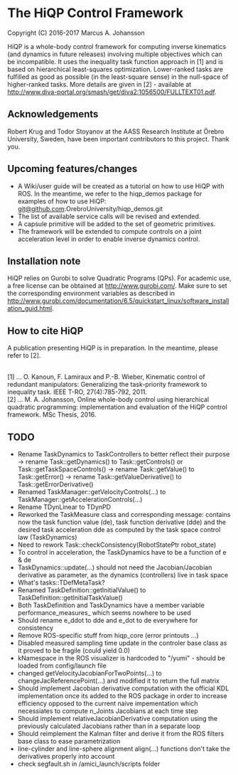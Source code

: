 # The HiQP Control Framework
Copyright (C) 2016-2017 Marcus A. Johansson

HiQP is a whole-body control framework for computing inverse kinematics (and dynamics in future releases) involving multiple objectives which can be incompatible. It uses the inequality task function approach in [1] and is based on hierarchical least-squares optimization. Lower-ranked tasks are fulfilled as good as possible (in the least-square sense) in the null-space of higher-ranked tasks. More details are given in [2] - available at http://www.diva-portal.org/smash/get/diva2:1056500/FULLTEXT01.pdf. 

## Acknowledgements
Robert Krug and Todor Stoyanov at the AASS Research Institute at Örebro University, Sweden, have been important contributors to this project. Thank you.

## Upcoming features/changes
- A Wiki/user guide will be created as a tutorial on how to use HiQP with ROS. In the meantime, we refer to the hiqp_demos package for examples of how to use HiQP: git@github.com:OrebroUniversity/hiqp_demos.git
- The list of available service calls will be revised and extended.
- A capsule primitive will be added to the set of geometric primitives.
- The framework will be extended to compute controls on a joint acceleration level in order to enable inverse dynamics control. 

## Installation note

HiQP relies on Gurobi to solve Quadratic Programs (QPs). For academic use, a free license can be obtained at http://www.gurobi.com/. Make sure to set the corresponding environment variables as described in http://www.gurobi.com/documentation/6.5/quickstart_linux/software_installation_guid.html. 

## How to cite HiQP

A publication presenting HiQP is in preparation. In the meantime, please refer to [2].

</br>
[1] ... O. Kanoun, F. Lamiraux and P.-B. Wieber, Kinematic control of redundant manipulators: Generalizing the task-priority framework to inequality task. IEEE T-RO, 27(4):785-792, 2011.
</br>
[2] ... M. A. Johansson, Online whole-body control using hierarchical quadratic programming: implementation and evaluation of the HiQP control framework. MSc Thesis, 2016.

## TODO

* Rename TaskDynamics to TaskControllers to better reflect their purpose
   -> rename Task::getDynamics() to Task::getControls() or Task::getTaskSpaceControls()
   -> rename Task::getValue() to Task::getError()
   -> rename Task::getValueDerivative() to Task::getErrorDerivative()
* Renamed TaskManager::getVelocityControls(...) to TaskManager::getAccelerationControls(...) 
* Rename TDynLinear to TDynPD
* Reworked the TaskMeasure class and corresponding message: contains now the task function value (de), task function derivative (dde) and the desired task acceleration dde as computed by the task space control law (TaskDynamics)
* Need to rework Task::checkConsistency(RobotStatePtr robot_state)
* To control in acceleration, the TaskDynamics have to be a function of e & de
* TaskDynamics::update(...) should not need the Jacobian/Jacobian derivative as parameter, as the dynamics (controllers) live in task space
* What's tasks::TDefMetaTask?
* Renamed TaskDefinition::getInitialValue() to TaskDefinition::getInitialTaskValue()
* Both TaskDefinition and TaskDynamics have a member variable performance_measures_ which seems nowhere to be used
* Should rename e_ddot to dde and e_dot to de everywhere for consistency
* Remove ROS-specific stuff from hiqp_core (error printouts ...)
* Disabled measured sampling time update in the controler base class as it proved to be fragile (could yield 0.0)
* kNamespace in the ROS visualizer is hardcoded to "/yumi" - should be loaded from config/launch file
* changed getVelocityJacobianForTwoPoints(...) to changeJacReferencePoint(...) and modified it to return the full matrix 
* Should implement Jacobian derivative computation with the official KDL implementation once its added to the ROS package in order to increase efficiency opposed to the current naive impementation which necessiates to compute n_Joints Jacobians at each time step
* Should implement relativeJacobianDerivative computation using the previously calculated Jacobians rather than in a separate loop
* Should reimplement the Kalman filter and derive it from the ROS filters base class to ease parametrization 
* line-cylinder and line-sphere alignment align(...) functions don't take the derivatives properly into account
* check segfault.sh in /amici_launch/scripts folder

